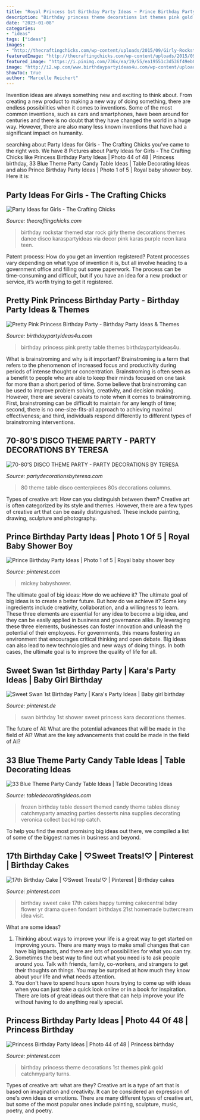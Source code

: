 ```yaml
---
title: "Royal Princess 1st Birthday Party Ideas ~ Prince Birthday Party Ideas"
description: "Birthday princess theme decorations 1st themes pink gold catchmyparty turns"
date: "2023-01-08"
categories:
- "ideas"
tags: ["ideas"]
images:
- "http://thecraftingchicks.com/wp-content/uploads/2015/09/Girly-Rockstar-themed-birthday-party-via-Karas-Party-Ideas-KarasPartyIdeas.jpg"
featuredImage: "http://thecraftingchicks.com/wp-content/uploads/2015/09/Girly-Rockstar-themed-birthday-party-via-Karas-Party-Ideas-KarasPartyIdeas.jpg"
featured_image: "https://i.pinimg.com/736x/ea/19/55/ea19551c3d536f49eb091ab1ed604c5a.jpg"
image: "http://i2.wp.com/www.birthdaypartyideas4u.com/wp-content/uploads/2016/08/pretty-pink-princess-birthday-party-food-table.jpg"
ShowToc: true
author: "Marcelle Reichert"
---
```



Invention ideas are always something new and exciting to think about. From creating a new product to making a new way of doing something, there are endless possibilities when it comes to inventions. Some of the most common inventions, such as cars and smartphones, have been around for centuries and there is no doubt that they have changed the world in a huge way. However, there are also many less known inventions that have had a significant impact on humanity.

	

		
searching about Party Ideas for Girls - The Crafting Chicks you've came to the right web. We have 8 Pictures about Party Ideas for Girls - The Crafting Chicks like Princess Birthday Party Ideas | Photo 44 of 48 | Princess birthday, 33 Blue Theme Party Candy Table Ideas | Table Decorating Ideas and also Prince Birthday Party Ideas | Photo 1 of 5 | Royal baby shower boy. Here it is:
		
    
## Party Ideas For Girls - The Crafting Chicks

<img loading=lazy src="http://thecraftingchicks.com/wp-content/uploads/2015/09/Girly-Rockstar-themed-birthday-party-via-Karas-Party-Ideas-KarasPartyIdeas.jpg" onerror="this.onerror=null;this.src='https://tse1.mm.bing.net/th?id=OIP.IQ0Sgr6nIIDqO3Qog-wuewHaKi&amp;pid=15.1';" alt="Party Ideas for Girls - The Crafting Chicks">

_Source: thecraftingchicks.com_

>birthday rockstar themed star rock girly theme decorations themes dance disco karaspartyideas via decor pink karas purple neon kara teen. 

	

Patent process: How do you get an invention registered?
Patent processes vary depending on what type of invention it is, but all involve heading to a government office and filling out some paperwork. The process can be time-consuming and difficult, but if you have an idea for a new product or service, it’s worth trying to get it registered.

    
## Pretty Pink Princess Birthday Party - Birthday Party Ideas &amp; Themes

<img loading=lazy src="http://i2.wp.com/www.birthdaypartyideas4u.com/wp-content/uploads/2016/08/pretty-pink-princess-birthday-party-food-table.jpg" onerror="this.onerror=null;this.src='https://tse2.mm.bing.net/th?id=OIP.HFWYWpMtsyvXgLx6h-S_JwHaMP&amp;pid=15.1';" alt="Pretty Pink Princess Birthday Party - Birthday Party Ideas &amp; Themes">

_Source: birthdaypartyideas4u.com_

>birthday princess pink pretty table themes birthdaypartyideas4u. 

	

What is brainstroming and why is it important?
Brainstroming is a term that refers to the phenomenon of increased focus and productivity during periods of intense thought or concentration. Brainstroming is often seen as a benefit to people who are able to keep their minds focused on one task for more than a short period of time. Some believe that brainstroming can be used to improve problem solving, creativity, and decision making. However, there are several caveats to note when it comes to brainstroming. First, brainstroming can be difficult to maintain for any length of time; second, there is no one-size-fits-all approach to achieving maximal effectiveness; and third, individuals respond differently to different types of brainstroming interventions.

    
## 70-80&#039;S DISCO THEME PARTY - PARTY DECORATIONS BY TERESA

<img loading=lazy src="http://www.partydecorationsbyteresa.com/uploads/8/5/6/7/8567309/80-s-theme-party_orig.jpg" onerror="this.onerror=null;this.src='https://tse3.mm.bing.net/th?id=OIP.Hb-yAnBuEmkiJDWQdBofQgHaJ4&amp;pid=15.1';" alt="70-80&#039;S DISCO THEME PARTY - PARTY DECORATIONS BY TERESA">

_Source: partydecorationsbyteresa.com_

>80 theme table disco centerpieces 80s decorations columns. 

	

Types of creative art: How can you distinguish between them?
Creative art is often categorized by its style and themes. However, there are a few types of creative art that can be easily distinguished. These include painting, drawing, sculpture and photography.

    
## Prince Birthday Party Ideas | Photo 1 Of 5 | Royal Baby Shower Boy

<img loading=lazy src="https://i.pinimg.com/736x/bf/d1/64/bfd1640431508c0fb2b3ff0b9c542c98.jpg" onerror="this.onerror=null;this.src='https://tse1.mm.bing.net/th?id=OIP.DzOCOssiAzEmUFX6thkOGgHaEy&amp;pid=15.1';" alt="Prince Birthday Party Ideas | Photo 1 of 5 | Royal baby shower boy">

_Source: pinterest.com_

>mickey babyshower. 

	

The ultimate goal of big ideas: How do we achieve it?
The ultimate goal of big ideas is to create a better future. But how do we achieve it? Some key ingredients include creativity, collaboration, and a willingness to learn. These three elements are essential for any idea to become a big idea, and they can be easily applied in business and governance alike. By leveraging these three elements, businesses can foster innovation and unleash the potential of their employees. For governments, this means fostering an environment that encourages critical thinking and open debate. Big ideas can also lead to new technologies and new ways of doing things. In both cases, the ultimate goal is to improve the quality of life for all.

    
## Sweet Swan 1st Birthday Party | Kara&#039;s Party Ideas | Baby Girl Birthday

<img loading=lazy src="https://i.pinimg.com/736x/ea/19/55/ea19551c3d536f49eb091ab1ed604c5a.jpg" onerror="this.onerror=null;this.src='https://tse4.mm.bing.net/th?id=OIP.Ka0EknfkyhCTfHB6dWs76AHaLH&amp;pid=15.1';" alt="Sweet Swan 1st Birthday Party | Kara&#039;s Party Ideas | Baby girl birthday">

_Source: pinterest.de_

>swan birthday 1st shower sweet princess kara decorations themes. 

	

The future of AI: What are the potential advances that will be made in the field of AI?
What are the key advancements that could be made in the field of AI?

    
## 33 Blue Theme Party Candy Table Ideas | Table Decorating Ideas

<img loading=lazy src="http://2.bp.blogspot.com/-rYM1kn4C65A/VB8U4VrS5lI/AAAAAAAAGh4/SKHRAO91fGA/s1600/761cc9093bd54f0ed5defe44474ba88e.jpg" onerror="this.onerror=null;this.src='https://tse4.mm.bing.net/th?id=OIP.cowMyxD71TPJ96HBlhbU1gHaLG&amp;pid=15.1';" alt="33 Blue Theme Party Candy Table Ideas | Table Decorating Ideas">

_Source: tabledecoratingideas.com_

>frozen birthday table dessert themed candy theme tables disney catchmyparty amazing parties desserts nina supplies decorating veronica collect backdrop catch. 

	

To help you find the most promising big ideas out there, we compiled a list of some of the biggest names in business and beyond.

    
## 17th Birthday Cake | ♡Sweet Treats!♡ | Pinterest | Birthday Cakes

<img loading=lazy src="https://s-media-cache-ak0.pinimg.com/736x/ce/19/29/ce19291f831566146253b5b77e6157f8.jpg" onerror="this.onerror=null;this.src='https://tse1.mm.bing.net/th?id=OIP.iNjywmXEns52X0IUwuZKkQHaLH&amp;pid=15.1';" alt="17th Birthday Cake | ♡Sweet Treats!♡ | Pinterest | Birthday cakes">

_Source: pinterest.com_

>birthday sweet cake 17th cakes happy turning cakecentral bday flower yr drama queen fondant birthdays 21st homemade buttercream idea visit. 

	

What are some ideas?
1. Thinking about ways to improve your life is a great way to get started on improving yours. There are many ways to make small changes that can have big impacts, and there are lots of possibilities for what you can try.
2. Sometimes the best way to find out what you need is to ask people around you. Talk with friends, family, co-workers, and strangers to get their thoughts on things. You may be surprised at how much they know about your life and what needs attention.
3. You don't have to spend hours upon hours trying to come up with ideas when you can just take a quick look online or in a book for inspiration. There are lots of great ideas out there that can help improve your life without having to do anything really special.

    
## Princess Birthday Party Ideas | Photo 44 Of 48 | Princess Birthday

<img loading=lazy src="https://i.pinimg.com/736x/64/b8/0a/64b80ac62a902bc123a7f0eb98957352.jpg" onerror="this.onerror=null;this.src='https://tse2.mm.bing.net/th?id=OIP.XRUzaRbbMc3i-iG-dapfegHaLG&amp;pid=15.1';" alt="Princess Birthday Party Ideas | Photo 44 of 48 | Princess birthday">

_Source: pinterest.com_

>birthday princess theme decorations 1st themes pink gold catchmyparty turns. 

	

Types of creative art: what are they?
Creative art is a type of art that is based on imagination and creativity. It can be considered an expression of one's own ideas or emotions. There are many different types of creative art, but some of the most popular ones include painting, sculpture, music, poetry, and poetry.

